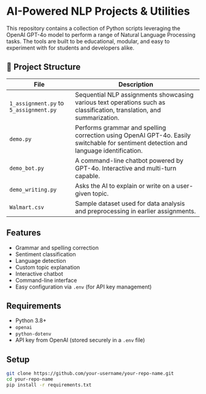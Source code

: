 #  AI-Powered NLP Projects & Utilities

This repository contains a collection of Python scripts leveraging the OpenAI GPT-4o model to perform a range of Natural Language Processing tasks. The tools are built to be educational, modular, and easy to experiment with for students and developers alike.

## 📁 Project Structure

| File | Description |
|------|-------------|
| `1_assignment.py` to `5_assignment.py` | Sequential NLP assignments showcasing various text operations such as classification, translation, and summarization. |
| `demo.py` | Performs grammar and spelling correction using OpenAI GPT-4o. Easily switchable for sentiment detection and language identification. |
| `demo_bot.py` | A command-line chatbot powered by GPT-4o. Interactive and multi-turn capable. |
| `demo_writing.py` | Asks the AI to explain or write on a user-given topic. |
| `Walmart.csv` | Sample dataset used for data analysis and preprocessing in earlier assignments. |

##  Features

- Grammar and spelling correction
- Sentiment classification
- Language detection
- Custom topic explanation
- Interactive chatbot
- Command-line interface
- Easy configuration via `.env` (for API key management)

##  Requirements

- Python 3.8+
- `openai`
- `python-dotenv`
- API key from OpenAI (stored securely in a `.env` file)

##  Setup

```bash
git clone https://github.com/your-username/your-repo-name.git
cd your-repo-name
pip install -r requirements.txt
